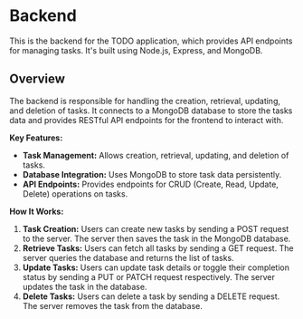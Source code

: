 # Backend

This is the backend for the TODO application, which provides API endpoints for managing tasks. It's built using Node.js, Express, and MongoDB.

## Overview

The backend is responsible for handling the creation, retrieval, updating, and deletion of tasks. It connects to a MongoDB database to store the tasks data and provides RESTful API endpoints for the frontend to interact with.

**Key Features:**
- **Task Management:** Allows creation, retrieval, updating, and deletion of tasks.
- **Database Integration:** Uses MongoDB to store task data persistently.
- **API Endpoints:** Provides endpoints for CRUD (Create, Read, Update, Delete) operations on tasks.

**How It Works:**
1. **Task Creation:** Users can create new tasks by sending a POST request to the server. The server then saves the task in the MongoDB database.
2. **Retrieve Tasks:** Users can fetch all tasks by sending a GET request. The server queries the database and returns the list of tasks.
3. **Update Tasks:** Users can update task details or toggle their completion status by sending a PUT or PATCH request respectively. The server updates the task in the database.
4. **Delete Tasks:** Users can delete a task by sending a DELETE request. The server removes the task from the database.



